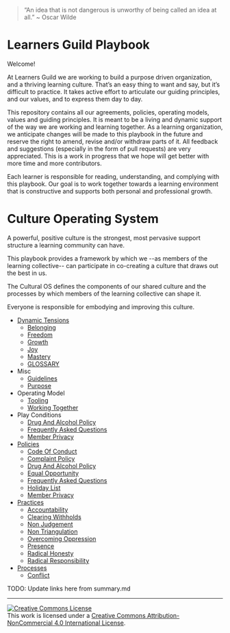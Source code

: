 > “An idea that is not dangerous is unworthy of being called an idea at all.” ~ Oscar Wilde

# Learners Guild Playbook

Welcome!

At Learners Guild we are working to build a purpose driven organization, and a thriving learning culture. That’s an easy thing to want and say, but it’s difficult to practice. It takes active effort to articulate our guiding principles, and our values, and to express them day to day.

This repository contains all our agreements, policies, operating models, values and guiding principles. It is meant to be a living and dynamic support of the way we are working and learning together. As a learning organization, we anticipate changes will be made to this playbook in the future and reserve the right to amend, revise and/or withdraw parts of it. All feedback and suggestions (especially in the form of pull requests) are very appreciated. This is a work in progress that we hope will get better with more time and more contributors.

Each learner is responsible for reading, understanding, and complying with this playbook. Our goal is to work together towards a learning environment that is constructive and supports both personal and professional growth.  

# Culture Operating System

A powerful, positive culture is the strongest, most pervasive support structure a learning community can have.

This playbook provides a framework by which we --as members of the learning collective-- can participate in co-creating a culture that draws out the best in us.

The Cultural OS defines the components of our shared culture and the processes by which members of the learning collective  can shape it.

Everyone is responsible for embodying and improving this culture.

- [Dynamic Tensions](/Dynamic_Tensions/README.md)
    * [Belonging](/Dynamic_Tensions/Belonging.md)
    * [Freedom](/Dynamic_Tensions/Freedom.md)
    * [Growth](/Dynamic_Tensions/Growth.md)
    * [Joy](/Dynamic_Tensions/Joy.md)
    * [Mastery](/Dynamic_Tensions/Mastery.md)
  * [GLOSSARY](/GLOSSARY.md)
- Misc
    * [Guidelines](/Misc/Guidelines.md)
    * [Purpose](/Misc/Purpose.md)
- Operating Model
    * [Tooling](/Operating_Model/Tooling.md)
    * [Working Together](/Operating_Model/Working_Together.md)
- Play Conditions
    * [Drug And Alcohol Policy](/Play_Conditions/Drug_and_Alcohol_Policy.md)
    * [Frequently Asked Questions](/Play_Conditions/Frequently_Asked_Questions.md)
    * [Member Privacy](/Play_Conditions/Member_Privacy.md)
- [Policies](/Policies/README.md)
    * [Code Of Conduct](/Policies/Code_of_Conduct.md)
    * [Complaint Policy](/Policies/Complaint_Policy.md)
    * [Drug And Alcohol Policy](/Policies/Drug_and_Alcohol_Policy.md)
    * [Equal Opportunity](/Policies/Equal_Opportunity.md)
    * [Frequently Asked Questions](/Policies/Frequently_Asked_Questions.md)
    * [Holiday List](/Policies/Holiday_List.md)
    * [Member Privacy](/Policies/Member_Privacy.md)
- [Practices](/Practices/README.md)
    * [Accountability](/Practices/Accountability.md)
    * [Clearing Withholds](/Practices/Clearing_Withholds.md)
    * [Non Judgement](/Practices/Non_Judgement.md)
    * [Non Triangulation](/Practices/Non_Triangulation.md)
    * [Overcoming Oppression](/Practices/Overcoming_Oppression.md)
    * [Presence](/Practices/Presence.md)
    * [Radical Honesty](/Practices/Radical_Honesty.md)
    * [Radical Responsibility](/Practices/Radical_Responsibility.md)
- [Processes](/Processes/README.md)
    * [Conflict](/Processes/Conflict.md)


TODO: Update links here from summary.md

---


[![Creative Commons License](https://i.creativecommons.org/l/by-nc/4.0/88x31.png)](http://creativecommons.org/licenses/by-nc/4.0/)  
This work is licensed under a [Creative Commons Attribution-NonCommercial 4.0 International License](http://creativecommons.org/licenses/by-nc/4.0/).
